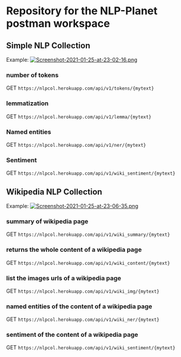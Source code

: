 # Repository for the NLP-Planet postman workspace

## Simple NLP Collection
Example:
[![Screenshot-2021-01-25-at-23-02-16.png](https://i.postimg.cc/2ynPsxgp/Screenshot-2021-01-25-at-23-02-16.png)](https://postimg.cc/XB7HF9Vx)

### number of tokens
GET `https://nlpcol.herokuapp.com/api/v1/tokens/{mytext}`

### lemmatization
GET `https://nlpcol.herokuapp.com/api/v1/lemma/{mytext}`

### Named entities
GET `https://nlpcol.herokuapp.com/api/v1/ner/{mytext}`

### Sentiment
GET `https://nlpcol.herokuapp.com/api/v1/wiki_sentiment/{mytext}`

## Wikipedia NLP Collection
Example:
[![Screenshot-2021-01-25-at-23-06-35.png](https://i.postimg.cc/SK53j5hF/Screenshot-2021-01-25-at-23-06-35.png)](https://postimg.cc/d724x534)

### summary of wikipedia page
GET `https://nlpcol.herokuapp.com/api/v1/wiki_summary/{mytext}`

### returns the whole content of a wikipedia page
GET `https://nlpcol.herokuapp.com/api/v1/wiki_content/{mytext}`

### list the images urls of a wikipedia page
GET `https://nlpcol.herokuapp.com/api/v1/wiki_img/{mytext}`

### named entities of the content of a wikipedia page
GET `https://nlpcol.herokuapp.com/api/v1/wiki_ner/{mytext}`

### sentiment of the content of a wikipedia page
GET `https://nlpcol.herokuapp.com/api/v1/wiki_sentiment/{mytext}`



